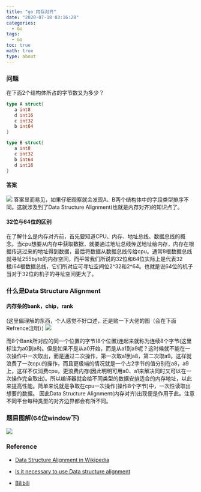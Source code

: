 ```yaml
---
title: "go 内存对齐"
date: "2020-07-18 03:16:28"
categories:
  - Go
tags:
  - Go
toc: true
math: true
type: about
---
```


### 问题

在下面2个结构体所占的字节数又为多少？

```go
type A struct{
   a int8
   d int16
   c int32
   b int64
}

type B struct{
   a int8
   c int32
   b int64
   d int16
}
```



#### 答案

![](/images/data-structure-alignment/20200717180044881.png) 答案显而易见，如果仔细观察就会发现A、B两个结构体中的字段类型排序不同。这就涉及到了Data Structure Alignment(也就是内存对齐)的知识点了。

#### 32位与64位的区别

在了解什么是内存对齐前，首先要知道CPU、内存、地址总线、数据总线的概念。当cpu想要从内存中获取数据，就要通过地址总线传送地址给内存，内存在根据传送过来的地址得到数据，最后将数据从数据总线传给cpu。通常8根数据总线就寻址255byte的内存空间，而平常我们所说的32位和64位实际上是代表32根/64根数据总线，它们所对应可寻址空间位2^32和2^64。也就是说64位的机子当对于32位的机子的寻址空间更大了。

### 什么是Data Structure Alignment

#### 内存条的bank，chip，rank

(这里偏理解的东西，个人感觉不好口述，还是贴一下大佬的图（会在下面Refrence注明）) ![](/images/data-structure-alignment/20200717182436110.png) 

而8个Bank所对应的同一个位置的字节(8个位置)连起来就称为连续8个字节(这里标注为a0到a8)。但是如果不是从a0开始，而是从a1到a9呢？这时候就不能在一次操作中一次取出，而是通过二次操作，第一次取a1到a8，第二次取a9。这样就浪费了一次cpu的操作，而且更极端的情况就是一个占2字节的值分别在a8，a9上，这样不仅消费cpu，更浪费内存(因此明明可用a0、a1来解决同时又可以在一次操作完全取出)。所以编译器就会给不同类型的数据安排适合的内存地址，以此来提高性能。简单来说就是争取在cpu一次操作(操作8个字节)中，一次性读取出想要的数据。 因此Data Structure Alignment(内存对齐)出现便是作用于此。注意不同平台每种类型的对齐边界都会有所不同。

### 题目图解(64位window下)

![](/images/data-structure-alignment/20200717190554660.png)

### Reference

*   [Data Structure Alignment in Wikipedia](https://en.wikipedia.org/wiki/Data_structure_alignment)
*   [Is it necessary to use Data structure alignment](https://stackoverflow.com/questions/42053791/is-it-necessary-to-use-data-structure-alignment)
    
*   [Bilibili](https://www.bilibili.com/video/BV1Ja4y1i7AF?t=150)